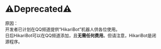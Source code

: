 # ⚠️Deprecated⚠️
原因：  
开发者已计划在QQ频道提供“HikariBot”机器人供各位使用。  
日后HikariBot可以在QQ频道添加，且**无需任何费用**。但请注意，HikariBot是闭源程序。
